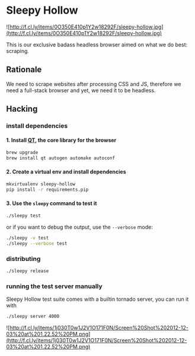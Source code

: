 # Sleepy Hollow

![http://f.cl.ly/items/0O350E410p1Y2w18292F/sleepy-hollow.jpg](http://f.cl.ly/items/0O350E410p1Y2w18292F/sleepy-hollow.jpg)

This is our exclusive badass headless browser aimed on what we do
best: scraping.


## Rationale

We need to scrape websites after processing CSS and JS, therefore we
need a full-stack browser and yet, we need it to be headless.

## Hacking

### install dependencies

#### 1. Install [QT](http://qt-project.org/doc/qt-4.8/qtwebkit.html), the core library for the browser

```bash
brew upgrade
brew install qt autogen automake autoconf
```

#### 2. Create a virtual env and install dependencies

```bash
mkvirtualenv sleepy-hollow
pip install -r requirements.pip
```

#### 3. Use the `sleepy` command to test it

```bash
./sleepy test
```

or if you want to debug the output, use the `--verbose` mode:

```bash
./sleepy -v test
./sleepy --verbose test
```

### distributing

```bash
./sleepy release
```

### running the test server manually

Sleepy Hollow test suite comes with a builtin tornado server, you can
run it with

```bash
./sleepy server 4000
```

![http://f.cl.ly/items/1j030T0w1J2V1O171F0N/Screen%20Shot%202012-12-03%20at%201.22.52%20PM.png](http://f.cl.ly/items/1j030T0w1J2V1O171F0N/Screen%20Shot%202012-12-03%20at%201.22.52%20PM.png)
